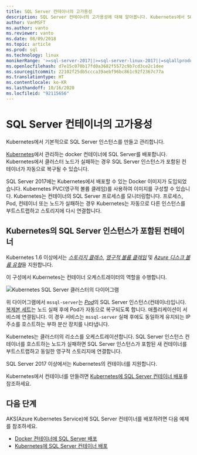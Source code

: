 ```yaml
---
title: SQL Server 컨테이너의 고가용성
description: SQL Server 컨테이너의 고가용성에 대해 알아봅니다. Kubernetes에서 SQL Server와 함께 컨테이너를 배포하는 방법에 대해서도 알아봅니다.
author: VanMSFT
ms.author: vanto
ms.reviewer: vanto
ms.date: 08/09/2018
ms.topic: article
ms.prod: sql
ms.technology: linux
monikerRange: '>=sql-server-2017||>=sql-server-linux-2017||=sqlallproducts-allversions'
ms.openlocfilehash: d7e15c070b17fd0a3682f5572c9b7cd3ce2c1dee
ms.sourcegitcommit: 22102f25db5ccca39aebf96bc861c92f2367c77a
ms.translationtype: HT
ms.contentlocale: ko-KR
ms.lasthandoff: 10/16/2020
ms.locfileid: "92115656"
---
```

# <a name="high-availability-for-sql-server-containers"></a>SQL Server 컨테이너의 고가용성

Kubernetes에서 기본적으로 SQL Server 인스턴스를 만들고 관리합니다.

[Kubernetes](https://kubernetes.io/)에서 관리하는 docker 컨테이너에 SQL Server를 배포합니다. Kubernetes에서 클러스터 노드가 실패하는 경우 SQL Server 인스턴스가 포함된 컨테이너가 자동으로 복구될 수 있습니다.

SQL Server 2017에는 Kubernetes에서 배포할 수 있는 Docker 이미지가 도입되었습니다. Kubernetes PVC(영구적 볼륨 클레임)를 사용하여 이미지를 구성할 수 있습니다. Kubernetes는 컨테이너의 SQL Server 프로세스를 모니터링합니다. 프로세스, Pod, 컨테이너 또는 노드가 실패하는 경우 Kubernetes는 자동으로 다른 인스턴스를 부트스트랩하고 스토리지에 다시 연결합니다.

## <a name="container-with-sql-server-instance-on-kubernetes"></a>Kubernetes의 SQL Server 인스턴스가 포함된 컨테이너

Kubernetes 1.6 이상에서는 [*스토리지 클래스*](https://kubernetes.io/docs/concepts/storage/storage-classes/), [*영구적 볼륨 클레임*](https://kubernetes.io/docs/concepts/storage/storage-classes/#persistentvolumeclaims) 및 [*Azure 디스크 볼륨 유형*](https://github.com/kubernetes/examples/tree/master/staging/volumes/azure_disk)을 지원합니다. 

이 구성에서 Kubernetes는 컨테이너 오케스트레이터의 역할을 수행합니다. 

![Kubernetes SQL Server 클러스터의 다이어그램](media/tutorial-sql-server-containers-kubernetes/kubernetes-sql.png)

위 다이어그램에서 `mssql-server`는 [*Pod*](https://kubernetes.io/docs/concepts/workloads/pods/pod/)의 SQL Server 인스턴스(컨테이너)입니다. [복제본 세트](https://kubernetes.io/docs/concepts/workloads/controllers/replicaset/)는 노드 실패 후에 Pod가 자동으로 복구되도록 합니다. 애플리케이션이 서비스에 연결됩니다. 이 경우 서비스는 `mssql-server` 실패 후에도 동일하게 유지되는 IP 주소를 호스트하는 부하 분산 장치를 나타냅니다.

Kubernetes는 클러스터의 리소스를 오케스트레이션합니다. SQL Server 인스턴스 컨테이너를 호스트하는 노드가 실패하면 SQL Server 인스턴스가 포함된 새 컨테이너를 부트스트랩하고 동일한 영구적 스토리지에 연결합니다.

SQL Server 2017 이상에서는 Kubernetes의 컨테이너를 지원합니다.

Kubernetes에서 컨테이너를 만들려면 [Kubernetes에 SQL Server 컨테이너 배포](tutorial-sql-server-containers-kubernetes.md)를 참조하세요.

## <a name="next-steps"></a>다음 단계

AKS(Azure Kubernetes Service)에 SQL Server 컨테이너를 배포하려면 다음 예제를 참조하세요.
* [Docker 컨테이너에 SQL Server 배포](./sql-server-linux-docker-container-deployment.md)
* [Kubernetes에 SQL Server 컨테이너 배포](tutorial-sql-server-containers-kubernetes.md)